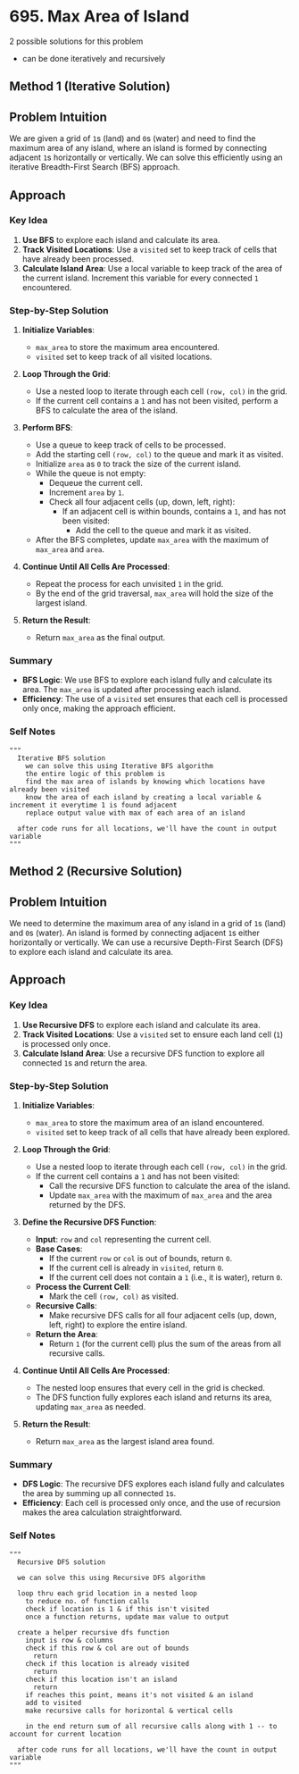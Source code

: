# 695. Max Area of Island

2 possible solutions for this problem  
- can be done iteratively and recursively

## Method 1 (Iterative Solution)

## Problem Intuition
We are given a grid of `1`s (land) and `0`s (water) and need to find the maximum area of any island, where an island is formed by connecting adjacent `1`s horizontally or vertically. We can solve this efficiently using an iterative Breadth-First Search (BFS) approach.

## Approach

### Key Idea
1. **Use BFS** to explore each island and calculate its area.
2. **Track Visited Locations**: Use a `visited` set to keep track of cells that have already been processed.
3. **Calculate Island Area**: Use a local variable to keep track of the area of the current island. Increment this variable for every connected `1` encountered.

### Step-by-Step Solution

1. **Initialize Variables**:
   - `max_area` to store the maximum area encountered.
   - `visited` set to keep track of all visited locations.

2. **Loop Through the Grid**:
   - Use a nested loop to iterate through each cell `(row, col)` in the grid.
   - If the current cell contains a `1` and has not been visited, perform a BFS to calculate the area of the island.

3. **Perform BFS**:
   - Use a queue to keep track of cells to be processed.
   - Add the starting cell `(row, col)` to the queue and mark it as visited.
   - Initialize `area` as `0` to track the size of the current island.
   - While the queue is not empty:
     - Dequeue the current cell.
     - Increment `area` by `1`.
     - Check all four adjacent cells (up, down, left, right):
       - If an adjacent cell is within bounds, contains a `1`, and has not been visited:
         - Add the cell to the queue and mark it as visited.
   - After the BFS completes, update `max_area` with the maximum of `max_area` and `area`.

4. **Continue Until All Cells Are Processed**:
   - Repeat the process for each unvisited `1` in the grid.
   - By the end of the grid traversal, `max_area` will hold the size of the largest island.

5. **Return the Result**:
   - Return `max_area` as the final output.

### Summary
- **BFS Logic**: We use BFS to explore each island fully and calculate its area. The `max_area` is updated after processing each island.
- **Efficiency**: The use of a `visited` set ensures that each cell is processed only once, making the approach efficient.

### Self Notes

```
"""
  Iterative BFS solution
    we can solve this using Iterative BFS algorithm
    the entire logic of this problem is
    find the max area of islands by knowing which locations have already been visited
    know the area of each island by creating a local variable & increment it everytime 1 is found adjacent
    replace output value with max of each area of an island

  after code runs for all locations, we'll have the count in output variable
"""
```

## Method 2 (Recursive Solution)

## Problem Intuition
We need to determine the maximum area of any island in a grid of `1`s (land) and `0`s (water). An island is formed by connecting adjacent `1`s either horizontally or vertically. We can use a recursive Depth-First Search (DFS) to explore each island and calculate its area.

## Approach

### Key Idea
1. **Use Recursive DFS** to explore each island and calculate its area.
2. **Track Visited Locations**: Use a `visited` set to ensure each land cell (`1`) is processed only once.
3. **Calculate Island Area**: Use a recursive DFS function to explore all connected `1`s and return the area.

### Step-by-Step Solution

1. **Initialize Variables**:
   - `max_area` to store the maximum area of an island encountered.
   - `visited` set to keep track of all cells that have already been explored.

2. **Loop Through the Grid**:
   - Use a nested loop to iterate through each cell `(row, col)` in the grid.
   - If the current cell contains a `1` and has not been visited:
     - Call the recursive DFS function to calculate the area of the island.
     - Update `max_area` with the maximum of `max_area` and the area returned by the DFS.

3. **Define the Recursive DFS Function**:
   - **Input**: `row` and `col` representing the current cell.
   - **Base Cases**:
     - If the current `row` or `col` is out of bounds, return `0`.
     - If the current cell is already in `visited`, return `0`.
     - If the current cell does not contain a `1` (i.e., it is water), return `0`.
   - **Process the Current Cell**:
     - Mark the cell `(row, col)` as visited.
   - **Recursive Calls**:
     - Make recursive DFS calls for all four adjacent cells (up, down, left, right) to explore the entire island.
   - **Return the Area**:
     - Return `1` (for the current cell) plus the sum of the areas from all recursive calls.

4. **Continue Until All Cells Are Processed**:
   - The nested loop ensures that every cell in the grid is checked.
   - The DFS function fully explores each island and returns its area, updating `max_area` as needed.

5. **Return the Result**:
   - Return `max_area` as the largest island area found.

### Summary
- **DFS Logic**: The recursive DFS explores each island fully and calculates the area by summing up all connected `1`s.
- **Efficiency**: Each cell is processed only once, and the use of recursion makes the area calculation straightforward.

### Self Notes

```
"""
  Recursive DFS solution

  we can solve this using Recursive DFS algorithm
  
  loop thru each grid location in a nested loop
    to reduce no. of function calls
    check if location is 1 & if this isn't visited
    once a function returns, update max value to output

  create a helper recursive dfs function
    input is row & columns
    check if this row & col are out of bounds
      return
    check if this location is already visited
      return
    check if this location isn't an island
      return
    if reaches this point, means it's not visited & an island
    add to visited 
    make recursive calls for horizontal & vertical cells

    in the end return sum of all recursive calls along with 1 -- to account for current location

  after code runs for all locations, we'll have the count in output variable
"""
```
